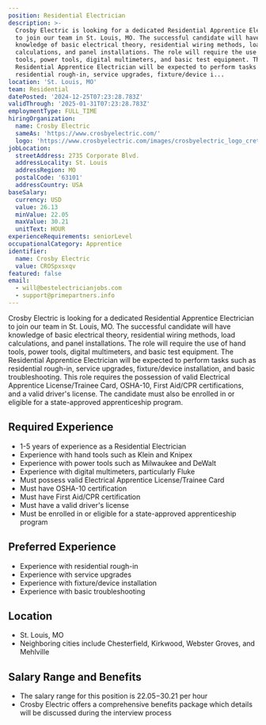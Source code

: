 ```yaml
---
position: Residential Electrician
description: >-
  Crosby Electric is looking for a dedicated Residential Apprentice Electrician
  to join our team in St. Louis, MO. The successful candidate will have
  knowledge of basic electrical theory, residential wiring methods, load
  calculations, and panel installations. The role will require the use of hand
  tools, power tools, digital multimeters, and basic test equipment. The
  Residential Apprentice Electrician will be expected to perform tasks such as
  residential rough-in, service upgrades, fixture/device i...
location: 'St. Louis, MO'
team: Residential
datePosted: '2024-12-25T07:23:28.783Z'
validThrough: '2025-01-31T07:23:28.783Z'
employmentType: FULL_TIME
hiringOrganization:
  name: Crosby Electric
  sameAs: 'https://www.crosbyelectric.com/'
  logo: 'https://www.crosbyelectric.com/images/crosbyelectric_logo_crete.png'
jobLocation:
  streetAddress: 2735 Corporate Blvd.
  addressLocality: St. Louis
  addressRegion: MO
  postalCode: '63101'
  addressCountry: USA
baseSalary:
  currency: USD
  value: 26.13
  minValue: 22.05
  maxValue: 30.21
  unitText: HOUR
experienceRequirements: seniorLevel
occupationalCategory: Apprentice
identifier:
  name: Crosby Electric
  value: CROSpxsxqv
featured: false
email:
  - will@bestelectricianjobs.com
  - support@primepartners.info
---
```




Crosby Electric is looking for a dedicated Residential Apprentice Electrician to join our team in St. Louis, MO. The successful candidate will have knowledge of basic electrical theory, residential wiring methods, load calculations, and panel installations. The role will require the use of hand tools, power tools, digital multimeters, and basic test equipment. The Residential Apprentice Electrician will be expected to perform tasks such as residential rough-in, service upgrades, fixture/device installation, and basic troubleshooting. This role requires the possession of valid Electrical Apprentice License/Trainee Card, OSHA-10, First Aid/CPR certifications, and a valid driver's license. The candidate must also be enrolled in or eligible for a state-approved apprenticeship program. 

## Required Experience 

- 1-5 years of experience as a Residential Electrician 
- Experience with hand tools such as Klein and Knipex
- Experience with power tools such as Milwaukee and DeWalt
- Experience with digital multimeters, particularly Fluke
- Must possess valid Electrical Apprentice License/Trainee Card
- Must have OSHA-10 certification
- Must have First Aid/CPR certification
- Must have a valid driver's license
- Must be enrolled in or eligible for a state-approved apprenticeship program

## Preferred Experience

- Experience with residential rough-in
- Experience with service upgrades
- Experience with fixture/device installation 
- Experience with basic troubleshooting

## Location

- St. Louis, MO
- Neighboring cities include Chesterfield, Kirkwood, Webster Groves, and Mehlville

## Salary Range and Benefits

- The salary range for this position is $22.05-$30.21 per hour
- Crosby Electric offers a comprehensive benefits package which details will be discussed during the interview process
